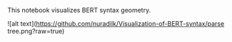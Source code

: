 This notebook visualizes BERT syntax geometry.

![alt text](https://github.com/nuradilk/Visualization-of-BERT-syntax/parse tree.png?raw=true)
